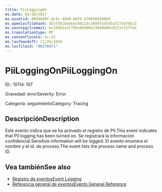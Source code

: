 ```yaml
---
title: PiiLoggingOn
ms.date: 03/30/2017
ms.assetid: 08940d0f-dc4c-49e0-b6f6-b70856b5060d
ms.openlocfilehash: d53f8810ae6acb8123c260975d5d5a727adfdb13
ms.sourcegitcommit: bc293b14af795e0e999e3304dd40c0222cf2ffe4
ms.translationtype: MT
ms.contentlocale: es-ES
ms.lasthandoff: 11/26/2020
ms.locfileid: "96278471"
---
```

# <a name="piiloggingon"></a><span data-ttu-id="611e4-102">PiiLoggingOn</span><span class="sxs-lookup"><span data-stu-id="611e4-102">PiiLoggingOn</span></span>

<span data-ttu-id="611e4-103">ID.: 107</span><span class="sxs-lookup"><span data-stu-id="611e4-103">Id: 107</span></span>  
  
 <span data-ttu-id="611e4-104">Gravedad: error</span><span class="sxs-lookup"><span data-stu-id="611e4-104">Severity: Error</span></span>  
  
 <span data-ttu-id="611e4-105">Categoría: seguimiento</span><span class="sxs-lookup"><span data-stu-id="611e4-105">Category: Tracing</span></span>  
  
## <a name="description"></a><span data-ttu-id="611e4-106">Descripción</span><span class="sxs-lookup"><span data-stu-id="611e4-106">Description</span></span>  

 <span data-ttu-id="611e4-107">Este evento indica que se ha activado el registro de PII.</span><span class="sxs-lookup"><span data-stu-id="611e4-107">This event indicates that PII logging has been turned on.</span></span> <span data-ttu-id="611e4-108">Se registrará la información confidencial.</span><span class="sxs-lookup"><span data-stu-id="611e4-108">Sensitive information will be logged.</span></span> <span data-ttu-id="611e4-109">El evento enumera el nombre y el id. de proceso.</span><span class="sxs-lookup"><span data-stu-id="611e4-109">The event lists the process name and process ID.</span></span>  
  
## <a name="see-also"></a><span data-ttu-id="611e4-110">Vea también</span><span class="sxs-lookup"><span data-stu-id="611e4-110">See also</span></span>

- [<span data-ttu-id="611e4-111">Registro de eventos</span><span class="sxs-lookup"><span data-stu-id="611e4-111">Event Logging</span></span>](index.md)
- [<span data-ttu-id="611e4-112">Referencia general de eventos</span><span class="sxs-lookup"><span data-stu-id="611e4-112">Events General Reference</span></span>](events-general-reference.md)
